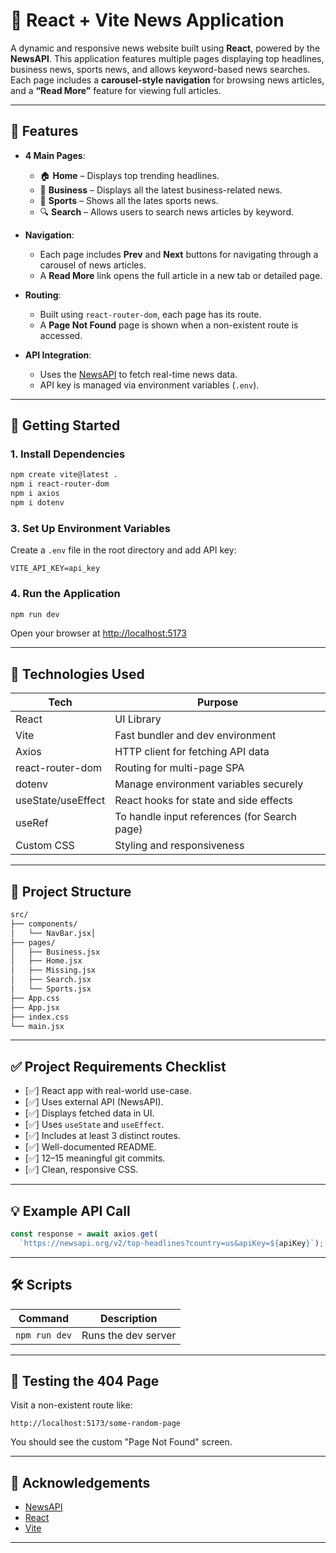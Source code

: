 # 📰 React + Vite News Application

A dynamic and responsive news website built using **React**, powered by the **NewsAPI**. This application features multiple pages displaying top headlines, business news, sports news, and allows keyword-based news searches. Each page includes a **carousel-style navigation** for browsing news articles, and a **“Read More”** feature for viewing full articles.

---

## 📁 Features

* **4 Main Pages**:

  * 🏠 **Home** – Displays top trending headlines.
  * 💼 **Business** – Displays all the latest business-related news.
  * 🏅 **Sports** – Shows all the lates sports news.
  * 🔍 **Search** – Allows users to search news articles by keyword.

* **Navigation**:

  * Each page includes **Prev** and **Next** buttons for navigating through a carousel of news articles.
  * A **Read More** link opens the full article in a new tab or detailed page.

* **Routing**:

  * Built using `react-router-dom`, each page has its route.
  * A **Page Not Found** page is shown when a non-existent route is accessed.

* **API Integration**:

  * Uses the [NewsAPI](https://newsapi.org/) to fetch real-time news data.
  * API key is managed via environment variables (`.env`).

---

## 🚀 Getting Started

### 1. Install Dependencies

```bash
npm create vite@latest . 
npm i react-router-dom
npm i axios
npm i dotenv

```

### 3. Set Up Environment Variables

Create a `.env` file in the root directory and add API key:

```env
VITE_API_KEY=api_key
```

### 4. Run the Application

```bash
npm run dev
```

Open your browser at [http://localhost:5173](http://localhost:5173)

---

## 🧩 Technologies Used

| Tech               | Purpose                                      |
| ------------------ | -------------------------------------------- |
| React              | UI Library                                   |
| Vite               | Fast bundler and dev environment             |
| Axios              | HTTP client for fetching API data            |
| react-router-dom   | Routing for multi-page SPA                   |
| dotenv             | Manage environment variables securely        |
| useState/useEffect | React hooks for state and side effects       |
| useRef             | To handle input references (for Search page) |
| Custom CSS         | Styling and responsiveness                   |

---

## 🔧 Project Structure

```bash
src/
├── components/
│   └── NavBar.jsx│   
├── pages/
│   ├── Business.jsx
│   ├── Home.jsx
│   ├── Missing.jsx
│   ├── Search.jsx
│   └── Sports.jsx
├── App.css
├── App.jsx
├── index.css
└── main.jsx

```
---

## ✅ Project Requirements Checklist

* [✅] React app with real-world use-case.
* [✅] Uses external API (NewsAPI).
* [✅] Displays fetched data in UI.
* [✅] Uses `useState` and `useEffect`.
* [✅] Includes at least 3 distinct routes.
* [✅] Well-documented README.
* [✅] 12–15 meaningful git commits.
* [✅] Clean, responsive CSS.

---

## 💡 Example API Call

```js
const response = await axios.get(
  `https://newsapi.org/v2/top-headlines?country=us&apiKey=${apiKey}`);
```

---

## 🛠 Scripts

| Command           | Description                   |
| ----------------- | ----------------------------- |
| `npm run dev`     | Runs the dev server           |

---

## 🧪 Testing the 404 Page

Visit a non-existent route like:

```
http://localhost:5173/some-random-page
```

You should see the custom "Page Not Found" screen.

---

## 🙌 Acknowledgements

* [NewsAPI](https://newsapi.org/)
* [React](https://reactjs.org/)
* [Vite](https://vitejs.dev/)

---
